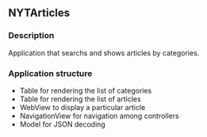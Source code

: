 
## NYTArticles

### Description
Application that searchs and shows articles by categories. 

### Application structure
* Table for rendering the list of categories
* Table for rendering the list of articles
* WebView to display a particular article
* NavigationView for navigation among controllers
* Model for JSON decoding
